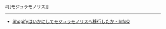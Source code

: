 #[[モジュラモノリス]]

---

- [Shopifyはいかにしてモジュラモノリスへ移行したか - InfoQ](https://www.infoq.com/jp/news/2019/10/shopify-modular-monolith/)